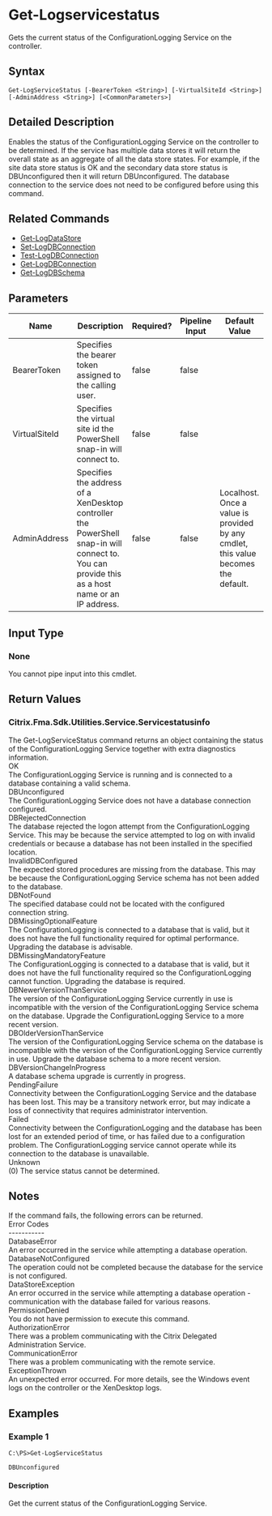 ﻿
# Get-Logservicestatus
Gets the current status of the ConfigurationLogging Service on the controller.
## Syntax
```
Get-LogServiceStatus [-BearerToken <String>] [-VirtualSiteId <String>] [-AdminAddress <String>] [<CommonParameters>]
```
## Detailed Description
Enables the status of the ConfigurationLogging Service on the controller to be determined. If the service has multiple data stores it will return the overall state as an aggregate of all the data store states. For example, if the site data store status is OK and the secondary data store status is DBUnconfigured then it will return DBUnconfigured. The database connection to the service does not need to be configured before using this command.


## Related Commands

* [Get-LogDataStore](./Get-LogDataStore/)
* [Set-LogDBConnection](./Set-LogDBConnection/)
* [Test-LogDBConnection](./Test-LogDBConnection/)
* [Get-LogDBConnection](./Get-LogDBConnection/)
* [Get-LogDBSchema](./Get-LogDBSchema/)
## Parameters
| Name   | Description | Required? | Pipeline Input | Default Value |
| --- | --- | --- | --- | --- |
| BearerToken | Specifies the bearer token assigned to the calling user. | false | false |  |
| VirtualSiteId | Specifies the virtual site id the PowerShell snap-in will connect to. | false | false |  |
| AdminAddress | Specifies the address of a XenDesktop controller the PowerShell snap-in will connect to. You can provide this as a host name or an IP address. | false | false | Localhost. Once a value is provided by any cmdlet, this value becomes the default. |

## Input Type

### None
You cannot pipe input into this cmdlet.
## Return Values

### Citrix.Fma.Sdk.Utilities.Service.Servicestatusinfo
The Get-LogServiceStatus command returns an object containing the status of the ConfigurationLogging Service together with extra diagnostics information.<br>OK<br>    The ConfigurationLogging Service is running and is connected to a database containing a valid schema.<br>DBUnconfigured<br>    The ConfigurationLogging Service does not have a database connection configured.<br>DBRejectedConnection<br>    The database rejected the logon attempt from the ConfigurationLogging Service.  This may be because the service attempted to log on with invalid credentials or because a database has not been installed in the specified location.<br>InvalidDBConfigured<br>    The expected stored procedures are missing from the database.  This may be because the ConfigurationLogging Service schema has not been added to the database.<br>DBNotFound<br>    The specified database could not be located with the configured connection string.<br>DBMissingOptionalFeature<br>    The ConfigurationLogging is connected to a database that is valid, but it does not have the full functionality required for optimal performance. Upgrading the database is advisable.<br>DBMissingMandatoryFeature<br>    The ConfigurationLogging is connected to a database that is valid, but it does not have the full functionality required so the ConfigurationLogging cannot function. Upgrading the database is required.<br>DBNewerVersionThanService<br>    The version of the ConfigurationLogging Service currently in use is incompatible with the version of the ConfigurationLogging Service schema on the database.  Upgrade the ConfigurationLogging Service to a more recent version.<br>DBOlderVersionThanService<br>    The version of the ConfigurationLogging Service schema on the database is incompatible with the version of the ConfigurationLogging Service currently in use.  Upgrade the database schema to a more recent version.<br>DBVersionChangeInProgress<br>    A database schema upgrade is currently in progress.<br>PendingFailure<br>    Connectivity between the ConfigurationLogging Service and the database has been lost. This may be a transitory network error, but may indicate a loss of connectivity that requires administrator intervention.<br>Failed<br>    Connectivity between the ConfigurationLogging and the database has been lost for an extended period of time, or has failed due to a configuration problem. The ConfigurationLogging service cannot operate while its connection to the database is unavailable.<br>Unknown<br>    (0) The service status cannot be determined.
## Notes
If the command fails, the following errors can be returned.<br>    Error Codes<br>    -----------<br>    DatabaseError<br>        An error occurred in the service while attempting a database operation.<br>    DatabaseNotConfigured<br>        The operation could not be completed because the database for the service is not configured.<br>    DataStoreException<br>        An error occurred in the service while attempting a database operation - communication with the database failed for various reasons.<br>    PermissionDenied<br>        You do not have permission to execute this command.<br>    AuthorizationError<br>        There was a problem communicating with the Citrix Delegated Administration Service.<br>    CommunicationError<br>        There was a problem communicating with the remote service.<br>    ExceptionThrown<br>        An unexpected error occurred.  For more details, see the Windows event logs on the controller or the XenDesktop logs.
## Examples

### Example 1
```
C:\PS>Get-LogServiceStatus

DBUnconfigured
```
#### Description
Get the current status of the ConfigurationLogging Service.
